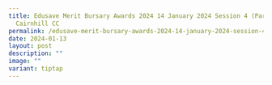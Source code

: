 ```yaml
---
title: Edusave Merit Bursary Awards 2024 14 January 2024 Session 4 (Part 2) @
  Cairnhill CC
permalink: /edusave-merit-bursary-awards-2024-14-january-2024-session-4-part-2-cairnhill-cc/
date: 2024-01-13
layout: post
description: ""
image: ""
variant: tiptap
---
```


